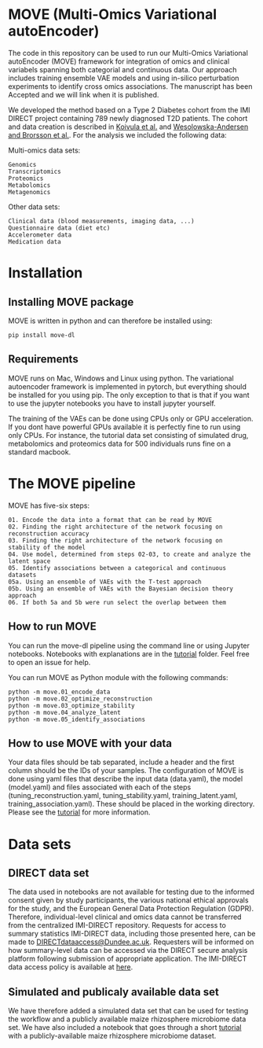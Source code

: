 # MOVE (Multi-Omics Variational autoEncoder)

The code in this repository can be used to run our Multi-Omics Variational autoEncoder (MOVE) framework for integration of omics and clinical variabels spanning both categorial and continuous data. Our approach includes training ensemble VAE models and using in-silico perturbation experiments to identify cross omics associations. The manuscript has been Accepted and we will link when it is published.

We developed the method based on a Type 2 Diabetes cohort from the IMI DIRECT project containing 789 newly diagnosed T2D patients. The cohort and data creation is described in [Koivula et al.](https://dx.doi.org/10.1007%2Fs00125-019-4906-1) and [Wesolowska-Andersen and Brorsson et al.](https://doi.org/10.1016/j.xcrm.2021.100477). For the analysis we included the following data:

Multi-omics data sets:
```
Genomics
Transcriptomics
Proteomics
Metabolomics
Metagenomics
```

Other data sets:
```
Clinical data (blood measurements, imaging data, ...)
Questionnaire data (diet etc)
Accelerometer data
Medication data
```

# Installation

## Installing MOVE package

MOVE is written in python and can therefore be installed using:

```
pip install move-dl
```

## Requirements

MOVE runs on Mac, Windows and Linux using python. The variational autoencoder framework is implemented in pytorch, but everything should be installed for you using pip. The only exception to that is that if you want to use the jupyter notebooks you have to install jupyter yourself.

The training of the VAEs can be done using CPUs only or GPU acceleration. If you dont have powerful GPUs available it is perfectly fine to run using only CPUs. For instance, the tutorial data set consisting of simulated drug, metabolomics and proteomics data for 500 individuals runs fine on a standard macbook.

# The MOVE pipeline

MOVE has five-six steps:

```
01. Encode the data into a format that can be read by MOVE
02. Finding the right architecture of the network focusing on reconstruction accuracy
03. Finding the right architecture of the network focusing on stability of the model
04. Use model, determined from steps 02-03, to create and analyze the latent space
05. Identify associations between a categorical and continuous datasets
05a. Using an ensemble of VAEs with the T-test approach
05b. Using an ensemble of VAEs with the Bayesian decision theory approach
06. If both 5a and 5b were run select the overlap between them
```

## How to run MOVE

You can run the move-dl pipeline using the command line or using Jupyter notebooks. Notebooks with explanations are in the [tutorial](https://github.com/RasmussenLab/MOVE/tree/developer/tutorial) folder. Feel free to open an issue for help.

You can run MOVE as Python module with the following commands: 
```
python -m move.01_encode_data 
python -m move.02_optimize_reconstruction
python -m move.03_optimize_stability
python -m move.04_analyze_latent
python -m move.05_identify_associations
```


## How to use MOVE with your data

Your data files should be tab separated, include a header and the first column should be the IDs of your samples. The configuration of MOVE is done using yaml files that describe the input data (data.yaml), the model (model.yaml) and files associated with each of the steps (tuning_reconstruction.yaml, tuning_stability.yaml, training_latent.yaml, training_association.yaml). These should be placed in the working directory. Please see the [tutorial](https://github.com/RasmussenLab/MOVE/tree/developer/tutorial) for more information.


# Data sets

## DIRECT data set
The data used in notebooks are not available for testing due to the informed consent given by study participants, the various national ethical approvals for the study, and the European General Data Protection Regulation (GDPR). Therefore, individual-level clinical and omics data cannot be transferred from the centralized IMI-DIRECT repository. Requests for access to summary statistics IMI-DIRECT data, including those presented here, can be made to DIRECTdataaccess@Dundee.ac.uk. Requesters will be informed on how summary-level data can be accessed via the DIRECT secure analysis platform following submission of appropriate application. The IMI-DIRECT data access policy is available at [here](https://directdiabetes.org).

## Simulated and publicaly available data set
We have therefore added a simulated data set that can be used for testing the workflow and a publicly available maize rhizosphere microbiome data set. We have also included a notebook that goes through a short [tutorial](https://github.com/RasmussenLab/MOVE/tree/developer/tutorial) with a publicly-available maize rhizosphere microbiome dataset.

